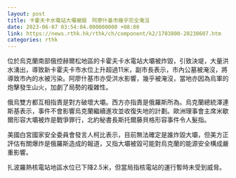 ```yaml
---
layout: post
title: 卡霍夫卡水電站大壩被毀　阿廖什基市幾乎完全淹沒
date: 2023-06-07 03:54:04.000000000 +08:00
link: https://news.rthk.hk/rthk/ch/component/k2/1703800-20230607.htm
categories: rthk
---
```


位於烏克蘭南部俄控赫爾松地區的卡霍夫卡水電站大壩被炸毀，引致決堤，大量洪水湧出，導致新卡霍夫卡市水位上升超過11米，副市長表示，市內公墓被淹沒，將導致市內的水被污染。阿廖什基市亦受洪水影響，幾乎被淹沒，當地亦因為烏軍的炮擊發生山火，加劇了局勢的複雜性。

俄烏雙方都互相指責是對方破壞大壩。西方亦指責是俄羅斯所為。烏克蘭總統澤連斯基表示，事件不會影響烏克蘭繼續進攻並收復失地的計劃。歐洲理事會主席米歇爾形容大壩被炸是戰爭罪行，北約秘書長斯托爾藤貝格形容事件令人髮指。

美國白宮國家安全委員會發言人柯比表示，目前無法確定是誰炸毀大壩，但美方正評估有關爆炸是俄羅斯造成的報道，又指大壩被毀可能對烏克蘭的能源安全構成嚴重影響。

扎波羅熱核電站地區水位已下降2.5米，但當局指核電站的運行暫時未受到威脅。
